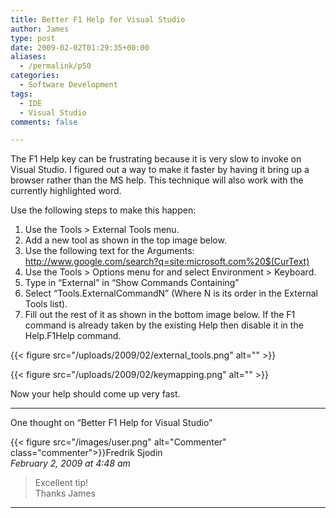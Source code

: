 ```yaml
---
title: Better F1 Help for Visual Studio
author: James
type: post
date: 2009-02-02T01:29:35+00:00
aliases:
  - /permalink/p50
categories:
  - Software Development
tags:
  - IDE
  - Visual Studio
comments: false

---
```

The F1 Help key can be frustrating because it is very slow to invoke on Visual Studio. I figured out a way to make it faster by having it bring up a browser rather than the MS help. This technique will also work with the currently highlighted word.

Use the following steps to make this happen:

  1. Use the Tools > External Tools menu.
  2. Add a new tool as shown in the top image below.
  3. Use the following text for the Arguments: http://www.google.com/search?q=site:microsoft.com%20$(CurText)
  4. Use the Tools > Options menu for and select Environment > Keyboard.
  5. Type in &#8220;External&#8221; in &#8220;Show Commands Containing&#8221;
  6. Select &#8220;Tools.ExternalCommandN&#8221; (Where N is its order in the External Tools list).
  7. Fill out the rest of it as shown in the bottom image below. If the F1 command is already taken by the existing Help then disable it in the Help.F1Help command.

{{< figure src="/uploads/2009/02/external_tools.png" alt="" >}}

{{< figure src="/uploads/2009/02/keymapping.png" alt="" >}}

Now your help should come up very fast.

****

One thought on “Better F1 Help for Visual Studio”

{{< figure src="/images/user.png" alt="Commenter" class="commenter">}}Fredrik Sjodin  
_February 2, 2009 at 4:48 am_

>Excellent tip!  
Thanks James

****